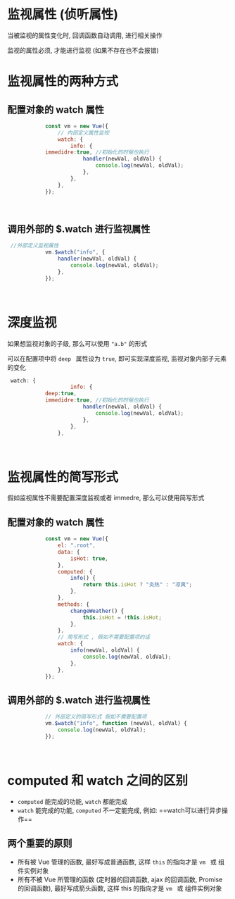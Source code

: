 # 监视属性 (侦听属性)

当被监视的属性变化时, 回调函数自动调用, 进行相关操作

监视的属性必须, 才能进行监视 (如果不存在也不会报错)

# 监视属性的两种方式

## 配置对象的 watch 属性

```js
            const vm = new Vue({
                // 内部定义属性监视
                watch: {
                    info: {
			immedidre:true, //初始化的时候也执行
                        handler(newVal, oldVal) {
                            console.log(newVal, oldVal);
                        },
                    },
                },
            });
```

‍

## 调用外部的 $.watch 进行监视属性

```js
 //外部定义监视属性
            vm.$watch("info", {
                handler(newVal, oldVal) {
                    console.log(newVal, oldVal);
                },
            });
```

‍

# 深度监视

如果想监视对象的子级, 那么可以使用 `"a.b"` 的形式

可以在配置项中将 `deep ​` 属性设为 `true`, 即可实现深度监视, 监视对象内部子元素的变化

```js
 watch: {
                    info: {
			deep:true,
			immedidre:true, //初始化的时候也执行
                        handler(newVal, oldVal) {
                            console.log(newVal, oldVal);
                        },
                    },
                },
```

‍

# 监视属性的简写形式

假如监视属性不需要配置深度监视或者 immedre, 那么可以使用简写形式

## 配置对象的 watch 属性

```js
            const vm = new Vue({
                el: ".root",
                data: {
                    isHot: true,
                },
                computed: {
                    info() {
                        return this.isHot ? "炎热" : "凉爽";
                    },
                },
                methods: {
                    changeWeather() {
                        this.isHot = !this.isHot;
                    },
                },
            	// 简写形式 , 假如不需要配置项的话
                watch: {
                    info(newVal, oldVal) {
                        console.log(newVal, oldVal);
                    },
                },
            });
```

## 调用外部的 $.watch 进行监视属性

```js
            // 外部定义的简写形式 假如不需要配置项
            vm.$watch("info", function (newVal, oldVal) {
                console.log(newVal, oldVal);
            });
```

‍

# computed 和 watch 之间的区别

* `computed` 能完成的功能, `watch` 都能完成
* `watch` 能完成的功能, `computed` 不一定能完成, 例如: ==watch可以进行异步操作==

## 两个重要的原则

* 所有被 Vue 管理的函数, 最好写成普通函数, 这样 `this` 的指向才是 `vm ​` 或 组件实例对象
* 所有不被 Vue 所管理的函数 (定时器的回调函数, ajax 的回调函数, Promise 的回调函数), 最好写成箭头函数, 这样 this 的指向才是 `vm ​` 或 组件实例对象

‍
